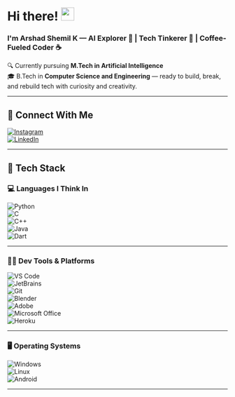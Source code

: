 # Hi there! <img src="https://media.giphy.com/media/v1.Y2lkPTc5MGI3NjExb2VtZHFzdmxiOWU0anJ0ajFvZ3c5bWRvbmxvZnRzOGpoNnY2dDVreiZlcD12MV9naWZzX3NlYXJjaCZjdD1n/13HgwGsXF0aiGY/giphy.gif" width="30" />

### I'm **Arshad Shemil K** — AI Explorer 🚀 | Tech Tinkerer 🧠 | Coffee-Fueled Coder ☕  
🔍 Currently pursuing **M.Tech in Artificial Intelligence**  
🎓 B.Tech in **Computer Science and Engineering** — ready to build, break, and rebuild tech with curiosity and creativity.

---

## 📡 Connect With Me

[![Instagram](https://img.shields.io/badge/-@arshuu__u-d24e62?style=for-the-badge&logo=instagram&logoColor=white)](https://www.instagram.com/arshuu__u)  
[![LinkedIn](https://img.shields.io/badge/-Arshad%20Shemil%20K-0A66C2?style=for-the-badge&logo=linkedin&logoColor=white)](https://www.linkedin.com/in/arshad-shemil-k-964424243)

---

## 🧰 Tech Stack

### 💻 Languages I Think In  
![Python](https://img.shields.io/badge/-Python-3776AB?style=for-the-badge&logo=python&logoColor=white)  
![C](https://img.shields.io/badge/-C-00599C?style=for-the-badge&logo=c&logoColor=white)  
![C++](https://img.shields.io/badge/-C++-00599C?style=for-the-badge&logo=c%2B%2B&logoColor=white)  
![Java](https://img.shields.io/badge/-Java-3178C6?style=for-the-badge&logo=openjdk&logoColor=white)  
![Dart](https://img.shields.io/badge/-Dart-0175C2?style=for-the-badge&logo=dart&logoColor=white)

---

### 🧑‍💻 Dev Tools & Platforms  
![VS Code](https://img.shields.io/badge/-VS%20Code-007ACC?style=for-the-badge&logo=visualstudiocode&logoColor=white)  
![JetBrains](https://img.shields.io/badge/-JetBrains-000000?style=for-the-badge&logo=jetbrains&logoColor=white)  
![Git](https://img.shields.io/badge/-Git-F05032?style=for-the-badge&logo=git&logoColor=white)  
![Blender](https://img.shields.io/badge/-Blender-F5792A?style=for-the-badge&logo=blender&logoColor=white)  
![Adobe](https://img.shields.io/badge/-Adobe-FF0000?style=for-the-badge&logo=adobe&logoColor=white)  
![Microsoft Office](https://img.shields.io/badge/-MS%20Office-D83B01?style=for-the-badge&logo=microsoftoffice&logoColor=white)  
![Heroku](https://img.shields.io/badge/-Heroku-430098?style=for-the-badge&logo=heroku&logoColor=white)

---

### 🖥️ Operating Systems  
![Windows](https://img.shields.io/badge/-Windows-000000?style=for-the-badge&logo=windows11&logoColor=white)  
![Linux](https://img.shields.io/badge/-Linux-222222?style=for-the-badge&logo=linux&logoColor=FCC624)  
![Android](https://img.shields.io/badge/-Android-3DDC84?style=for-the-badge&logo=android&logoColor=white)

---
